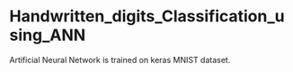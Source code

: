 # Handwritten_digits_Classification_using_ANN
Artificial Neural Network is trained on keras MNIST dataset.
